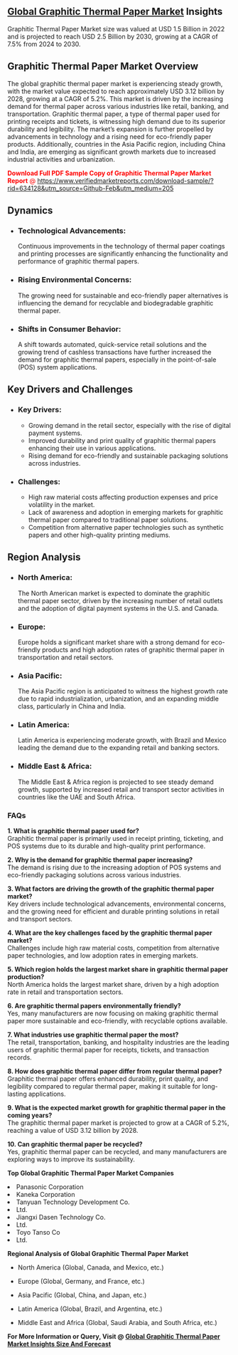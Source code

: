 <h2><a href="https://www.verifiedmarketreports.com/download-sample/?rid=634128&amp;utm_source=Github&amp;utm_medium=205" target="_blank">Global Graphitic Thermal Paper Market</a> Insights</h2><p>Graphitic Thermal Paper Market size was valued at USD 1.5 Billion in 2022 and is projected to reach USD 2.5 Billion by 2030, growing at a CAGR of 7.5% from 2024 to 2030.</p><p><h2>Graphitic Thermal Paper Market Overview</h2> <p>The global graphitic thermal paper market is experiencing steady growth, with the market value expected to reach approximately USD 3.12 billion by 2028, growing at a CAGR of 5.2%. This market is driven by the increasing demand for thermal paper across various industries like retail, banking, and transportation. Graphitic thermal paper, a type of thermal paper used for printing receipts and tickets, is witnessing high demand due to its superior durability and legibility. The market’s expansion is further propelled by advancements in technology and a rising need for eco-friendly paper products. Additionally, countries in the Asia Pacific region, including China and India, are emerging as significant growth markets due to increased industrial activities and urbanization.</p> <p><p><span class=""><span style="color: #ff0000;"><strong>Download Full PDF Sample Copy of Graphitic Thermal Paper Market Report</strong> @ </span><a href="https://www.verifiedmarketreports.com/download-sample/?rid=634128&amp;utm_source=Github-Feb&amp;utm_medium=205" target="_blank">https://www.verifiedmarketreports.com/download-sample/?rid=634128&amp;utm_source=Github-Feb&amp;utm_medium=205</a></span></p></p> <h2>Dynamics</h2> <ul> <li><h3>Technological Advancements:</h3> Continuous improvements in the technology of thermal paper coatings and printing processes are significantly enhancing the functionality and performance of graphitic thermal papers.</li> <li><h3>Rising Environmental Concerns:</h3> The growing need for sustainable and eco-friendly paper alternatives is influencing the demand for recyclable and biodegradable graphitic thermal paper.</li> <li><h3>Shifts in Consumer Behavior:</h3> A shift towards automated, quick-service retail solutions and the growing trend of cashless transactions have further increased the demand for graphitic thermal papers, especially in the point-of-sale (POS) system applications.</li> </ul> <h2>Key Drivers and Challenges</h2> <ul> <li><h3>Key Drivers:</h3> <ul> <li>Growing demand in the retail sector, especially with the rise of digital payment systems.</li> <li>Improved durability and print quality of graphitic thermal papers enhancing their use in various applications.</li> <li>Rising demand for eco-friendly and sustainable packaging solutions across industries.</li> </ul> </li> <li><h3>Challenges:</h3> <ul> <li>High raw material costs affecting production expenses and price volatility in the market.</li> <li>Lack of awareness and adoption in emerging markets for graphitic thermal paper compared to traditional paper solutions.</li> <li>Competition from alternative paper technologies such as synthetic papers and other high-quality printing mediums.</li> </ul> </li> </ul> <h2>Region Analysis</h2> <ul> <li><h3>North America:</h3> The North American market is expected to dominate the graphitic thermal paper sector, driven by the increasing number of retail outlets and the adoption of digital payment systems in the U.S. and Canada.</li> <li><h3>Europe:</h3> Europe holds a significant market share with a strong demand for eco-friendly products and high adoption rates of graphitic thermal paper in transportation and retail sectors.</li> <li><h3>Asia Pacific:</h3> The Asia Pacific region is anticipated to witness the highest growth rate due to rapid industrialization, urbanization, and an expanding middle class, particularly in China and India.</li> <li><h3>Latin America:</h3> Latin America is experiencing moderate growth, with Brazil and Mexico leading the demand due to the expanding retail and banking sectors.</li> <li><h3>Middle East & Africa:</h3> The Middle East & Africa region is projected to see steady demand growth, supported by increased retail and transport sector activities in countries like the UAE and South Africa.</li> </ul> <h3>FAQs</h3> <p><strong>1. What is graphitic thermal paper used for?</strong><br>Graphitic thermal paper is primarily used in receipt printing, ticketing, and POS systems due to its durable and high-quality print performance.</p> <p><strong>2. Why is the demand for graphitic thermal paper increasing?</strong><br>The demand is rising due to the increasing adoption of POS systems and eco-friendly packaging solutions across various industries.</p> <p><strong>3. What factors are driving the growth of the graphitic thermal paper market?</strong><br>Key drivers include technological advancements, environmental concerns, and the growing need for efficient and durable printing solutions in retail and transport sectors.</p> <p><strong>4. What are the key challenges faced by the graphitic thermal paper market?</strong><br>Challenges include high raw material costs, competition from alternative paper technologies, and low adoption rates in emerging markets.</p> <p><strong>5. Which region holds the largest market share in graphitic thermal paper production?</strong><br>North America holds the largest market share, driven by a high adoption rate in retail and transportation sectors.</p> <p><strong>6. Are graphitic thermal papers environmentally friendly?</strong><br>Yes, many manufacturers are now focusing on making graphitic thermal paper more sustainable and eco-friendly, with recyclable options available.</p> <p><strong>7. What industries use graphitic thermal paper the most?</strong><br>The retail, transportation, banking, and hospitality industries are the leading users of graphitic thermal paper for receipts, tickets, and transaction records.</p> <p><strong>8. How does graphitic thermal paper differ from regular thermal paper?</strong><br>Graphitic thermal paper offers enhanced durability, print quality, and legibility compared to regular thermal paper, making it suitable for long-lasting applications.</p> <p><strong>9. What is the expected market growth for graphitic thermal paper in the coming years?</strong><br>The graphitic thermal paper market is projected to grow at a CAGR of 5.2%, reaching a value of USD 3.12 billion by 2028.</p> <p><strong>10. Can graphitic thermal paper be recycled?</strong><br>Yes, graphitic thermal paper can be recycled, and many manufacturers are exploring ways to improve its sustainability.</p> </p><p><strong>Top Global Graphitic Thermal Paper Market Companies</strong></p><div data-test-id=""><p><li>Panasonic Corporation</li><li> Kaneka Corporation</li><li> Tanyuan Technology Development Co.</li><li> Ltd.</li><li> Jiangxi Dasen Technology Co.</li><li> Ltd.</li><li> Toyo Tanso Co</li><li> Ltd.</li></p><div><strong>Regional Analysis of&nbsp;Global Graphitic Thermal Paper Market</strong></div><ul><li dir="ltr"><p dir="ltr">North America&nbsp;(Global, Canada, and Mexico, etc.)</p></li><li dir="ltr"><p dir="ltr">Europe (Global, Germany, and France, etc.)</p></li><li dir="ltr"><p dir="ltr">Asia Pacific&nbsp;(Global, China, and Japan, etc.)</p></li><li dir="ltr"><p dir="ltr">Latin America&nbsp;(Global, Brazil, and Argentina, etc.)</p></li><li dir="ltr">Middle East and Africa&nbsp;(Global, Saudi Arabia, and South Africa, etc.)</li></ul><p><strong>For More Information or Query, Visit @&nbsp;</strong><strong><a href="https://www.verifiedmarketreports.com/product/graphitic-thermal-paper-market/?utm_source=Github&amp;utm_medium=205" target="_blank">Global Graphitic Thermal Paper Market Insights Size And Forecast</a></strong></p></div>
